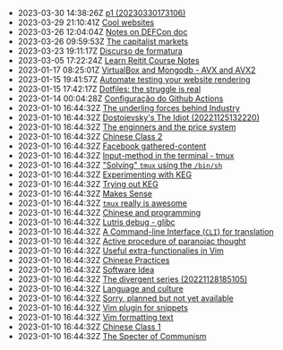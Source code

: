 * 2023-03-30 14:38:26Z [p1 (20230330173106)](../38)
* 2023-03-29 21:10:41Z [Cool websites](../37)
* 2023-03-26 12:04:04Z [Notes on DEFCon doc](../35)
* 2023-03-26 09:59:53Z [The capitalist markets](../34)
* 2023-03-23 19:11:17Z [Discurso de formatura](../33)
* 2023-03-05 17:22:24Z [Learn Reitit Course Notes](../32)
* 2023-01-17 08:25:01Z [VirtualBox and Mongodb - AVX and AVX2](../31)
* 2023-01-15 19:41:57Z [Automate testing your website rendering](../29)
* 2023-01-15 17:42:17Z [Dotfiles: the struggle is real](../28)
* 2023-01-14 00:04:28Z [Configuração do Github Actions](../27)
* 2023-01-10 16:44:32Z [The underling forces behind Industry](../8)
* 2023-01-10 16:44:32Z [Dostoievsky's The Idiot (20221125132220)](../3)
* 2023-01-10 16:44:32Z [The enginners and the price system](../4)
* 2023-01-10 16:44:32Z [Chinese Class 2](../25)
* 2023-01-10 16:44:32Z [Facebook gathered-content](../6)
* 2023-01-10 16:44:32Z [Input-method in the terminal - tmux](../17)
* 2023-01-10 16:44:32Z ["Solving" `tmux` using the `/bin/sh`](../24)
* 2023-01-10 16:44:32Z [Experimenting with KEG](../5)
* 2023-01-10 16:44:32Z [Trying out KEG](../1)
* 2023-01-10 16:44:32Z [Makes Sense](../2)
* 2023-01-10 16:44:32Z [`tmux` really is awesome](../10)
* 2023-01-10 16:44:32Z [Chinese and programming](../19)
* 2023-01-10 16:44:32Z [Lutris debug - glibc](../18)
* 2023-01-10 16:44:32Z [A Command-line Interface (`CLI`) for translation](../16)
* 2023-01-10 16:44:32Z [Active procedure of paranoiac thought ](../15)
* 2023-01-10 16:44:32Z [Useful extra-functionalies in Vim](../12)
* 2023-01-10 16:44:32Z [Chinese Practices](../20)
* 2023-01-10 16:44:32Z [Software Idea](../26)
* 2023-01-10 16:44:32Z [The divergent series (20221128185105)](../9)
* 2023-01-10 16:44:32Z [Language and culture](../21)
* 2023-01-10 16:44:32Z [Sorry, planned but not yet available](../0)
* 2023-01-10 16:44:32Z [Vim plugin for snippets](../13)
* 2023-01-10 16:44:32Z [Vim formatting text](../7)
* 2023-01-10 16:44:32Z [Chinese Class 1](../22)
* 2023-01-10 16:44:32Z [The Specter of Communism](../11)
